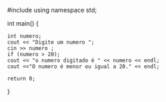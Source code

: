 #include <iostream>
using namespace std;

int main()
{

    int numero;
    cout << "Digite um numero ";
    cin >> numero ;
    if (numero > 20);
    cout << "o numero digitado é " << numero << endl;
    cout <<"O numero é menor ou igual a 20." << endl;
 
    return 0;
}
